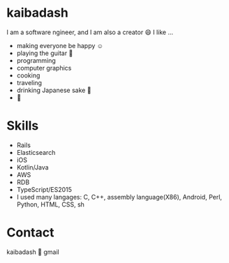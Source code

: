 # kaibadash

I am a software ngineer, and I am also a creator :smile:
I like ...

- making everyone be happy :relaxed:
- playing the guitar :guitar:
- programming
- computer graphics
- cooking
- traveling
- drinking Japanese sake :sake:
- :dog:

# Skills

- Rails
- Elasticsearch
- iOS
- Kotlin/Java
- AWS
- RDB
- TypeScript/ES2015
- I used many langages: C, C++, assembly language(X86), Android, Perl, Python, HTML, CSS, sh

# Contact

kaibadash :dog: gmail
